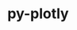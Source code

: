 ---
title: "py-plotly"
layout: cache
categories: [package, develop]
meta: {"compilers": ["none"], "num_specs": 7, "num_specs_by_stack": {"e4s": 7, "root": 7}, "oss": ["ubuntu22.04"], "platforms": ["linux"], "stacks": ["e4s", "root"], "targets": ["x86_64_v3"], "versions": ["6.3.0"]}
spec_details: [{"compiler": "none", "hash": "653ykcsg4yce5hfkzoq7wgow2omtnb6p", "os": "ubuntu22.04", "platform": "linux", "size": "-", "stacks": ["e4s", "root"], "target": "x86_64_v3", "variants": ["build_system=python_pip"], "versions": ["6.3.0"]}, {"compiler": "none", "hash": "bdphtzouug7ofrviw3qqabc5rxcgeoxz", "os": "ubuntu22.04", "platform": "linux", "size": "-", "stacks": ["e4s", "root"], "target": "x86_64_v3", "variants": ["build_system=python_pip"], "versions": ["6.3.0"]}, {"compiler": "none", "hash": "ddd5zz5unsqtig4akkecipsnjl2x2jaz", "os": "ubuntu22.04", "platform": "linux", "size": "-", "stacks": ["e4s", "root"], "target": "x86_64_v3", "variants": ["build_system=python_pip"], "versions": ["6.3.0"]}, {"compiler": "none", "hash": "fcfltcvhq6wvcsjggkalxls5fqoayir4", "os": "ubuntu22.04", "platform": "linux", "size": "-", "stacks": ["e4s", "root"], "target": "x86_64_v3", "variants": ["build_system=python_pip"], "versions": ["6.3.0"]}, {"compiler": "none", "hash": "fpihbd3fj4vwssn35qoxn2yrxw7znktr", "os": "ubuntu22.04", "platform": "linux", "size": "-", "stacks": ["e4s", "root"], "target": "x86_64_v3", "variants": ["build_system=python_pip"], "versions": ["6.3.0"]}, {"compiler": "none", "hash": "l4jkjrmxjfy3lakikyqiu5n5exc4juzo", "os": "ubuntu22.04", "platform": "linux", "size": "-", "stacks": ["e4s", "root"], "target": "x86_64_v3", "variants": ["build_system=python_pip"], "versions": ["6.3.0"]}, {"compiler": "none", "hash": "wstea4gpgy2xyzrgxedo6chjfpq6r7b5", "os": "ubuntu22.04", "platform": "linux", "size": "-", "stacks": ["e4s", "root"], "target": "x86_64_v3", "variants": ["build_system=python_pip"], "versions": ["6.3.0"]}]
---